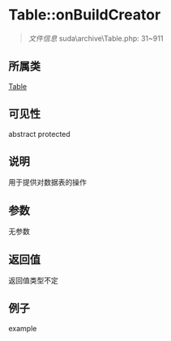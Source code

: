 # Table::onBuildCreator

> *文件信息* suda\archive\Table.php: 31~911
## 所属类 

[Table](../Table.md)

## 可见性

abstract  protected  
## 说明


用于提供对数据表的操作


## 参数

无参数

## 返回值
返回值类型不定

## 例子

example